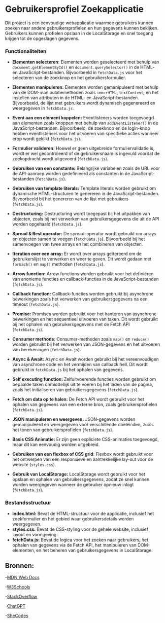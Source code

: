 # Gebruikersprofiel Zoekapplicatie

Dit project is een eenvoudige webapplicatie waarmee gebruikers kunnen zoeken naar andere gebruikersprofielen en hun gegevens kunnen bekijken. Gebruikers kunnen profielen opslaan in de LocalStorage en snel toegang krijgen tot de opgeslagen gegevens.

### Functionaliteiten

- **Elementen selecteren:** Elementen worden geselecteerd met behulp van `document.getElementById()` en `document.querySelector()` in de HTML- en JavaScript-bestanden. Bijvoorbeeld in `fetchData.js` voor het selecteren van de zoekknop en het gebruikersformulier.
  
- **Elementen manipuleren:** Elementen worden gemanipuleerd met behulp van de DOM-manipulatiemethoden zoals `innerHTML`, `textContent`, en het instellen van attributen in de HTML- en JavaScript-bestanden. Bijvoorbeeld, de lijst met gebruikers wordt dynamisch gegenereerd en weergegeven in `fetchData.js`.

- **Event aan een element koppelen:** Eventlisteners worden toegevoegd aan elementen zoals knoppen met behulp van `addEventListener()` in de JavaScript-bestanden. Bijvoorbeeld, de zoekknop en de login-knop hebben eventlisteners voor het uitvoeren van specifieke acties wanneer erop wordt geklikt (`fetchData.js`).

- **Formulier valideren:** Hoewel er geen uitgebreide formuliervalidatie is, wordt er wel gecontroleerd of de gebruikersnaam is ingevuld voordat de zoekopdracht wordt uitgevoerd (`fetchData.js`).

- **Gebruiken van een constante:** Belangrijke variabelen zoals de URL voor de API-aanroep worden gedefinieerd als constanten in de JavaScript-bestanden (`fetchData.js`).

- **Gebruiken van template literals:** Template literals worden gebruikt om dynamische HTML-structuren te genereren in de JavaScript-bestanden. Bijvoorbeeld bij het genereren van de lijst met gebruikers (`fetchData.js`).

- **Destructuring:** Destructuring wordt toegepast bij het uitpakken van objecten, zoals bij het verwerken van gebruikersgegevens die uit de API worden opgehaald (`fetchData.js`).

- **Spread & Rest operator:** De spread-operator wordt gebruikt om arrays en objecten samen te voegen (`fetchData.js`). Bijvoorbeeld bij het samenvoegen van twee arrays en het combineren van objecten.

- **Iteration over een array:** Er wordt over arrays geïtereerd om de gebruikerslijst te verwerken en weer te geven. Dit wordt gedaan met `forEach()` en `map()` methoden (`fetchData.js`).

- **Arrow function:** Arrow functions worden gebruikt voor het definiëren van anonieme functies en callback-functies in de JavaScript-bestanden (`fetchData.js`).

- **Callback function:** Callback-functies worden gebruikt bij asynchrone bewerkingen zoals het verwerken van gebruikersgegevens na een timeout (`fetchData.js`).

- **Promise:** Promises worden gebruikt voor het hanteren van asynchrone bewerkingen en het sequentieel uitvoeren van taken. Dit wordt gebruikt bij het ophalen van gebruikersgegevens met de Fetch API (`fetchData.js`).

- **Consumer methods:** Consumer-methoden zoals `map()` en `reduce()` worden gebruikt bij het verwerken van JSON-gegevens en het uitvoeren van berekeningen (`fetchData.js`).

- **Async & Await:** Async en Await worden gebruikt bij het vereenvoudigen van asynchrone code en het vermijden van callback hell. Dit wordt gebruikt in `fetchData.js` bij het ophalen van gegevens.

- **Self executing function:** Zelfuitvoerende functies worden gebruikt om bepaalde taken onmiddellijk uit te voeren bij het laden van de pagina, zoals het initialiseren van gebruikersgegevens (`fetchData.js`).

- **Fetch om data op te halen:** De Fetch API wordt gebruikt voor het ophalen van gegevens van een externe bron, zoals gebruikersprofielen (`fetchData.js`).

- **JSON manipuleren en weergeven:** JSON-gegevens worden gemanipuleerd en weergegeven voor verschillende doeleinden, zoals het tonen van gebruikersprofielen (`fetchData.js`).

- **Basis CSS Animatie:** Er zijn geen expliciete CSS-animaties toegevoegd, maar dit kan eenvoudig worden uitgebreid.

- **Gebruiken van een flexbox of CSS grid:** Flexbox wordt gebruikt voor het ontwerpen van een responsieve en aantrekkelijke lay-out voor de website (`styles.css`).

- **Gebruik van LocalStorage:** LocalStorage wordt gebruikt voor het opslaan en ophalen van gebruikersgegevens, zodat ze snel kunnen worden weergegeven wanneer de gebruiker opnieuw inlogt (`fetchData.js`).

### Bestandsstructuur

- **index.html:** Bevat de HTML-structuur voor de applicatie, inclusief het zoekformulier en het gebied waar gebruikersdetails worden weergegeven.
- **styles.css:** Bevat de CSS-styling voor de gehele website, inclusief layout en vormgeving.
- **fetchData.js:** Bevat de logica voor het zoeken naar gebruikers, het ophalen van gegevens via de Fetch API, het manipuleren van DOM-elementen, en het beheren van gebruikersgegevens in LocalStorage.

## Bronnen:

-[MDN Web Docs](https://developer.mozilla.org/en-US/docs/Web/API/Document/DOMContentLoaded_event)

-[W3Schools](https://www.w3schools.com/jsref/met_element_addeventlistener.asp)

-[StackOverflow](https://stackoverflow.com/questions/39993676/code-inside-domcontentloaded-event-not-working)

-[ChatGPT](https://chatgpt.com/share/5033528e-febd-42bd-84d3-b5e702055c58)

-[SheCodes](https://www.shecodes.io/athena/11142-how-to-add-a-click-event-listener-to-a-button-in-javascript)






